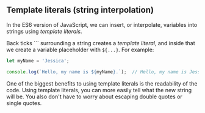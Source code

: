 ## Template literals (string interpolation)


In the ES6 version of JavaScript, we can insert, or interpolate, variables into strings using *template literals*.

Back ticks ``` surrounding a string creates a *template literal*, and inside that we create a variable placeholder with `${...}`. For example:

```javascript
let myName = 'Jessica';

console.log(`Hello, my name is ${myName}.`);  // Hello, my name is Jessica.

```

One of the biggest benefits to using template literals is the readability of the code. Using template literals, you can more easily tell what the new string will be. You also don't have to worry about escaping double quotes or single quotes.
